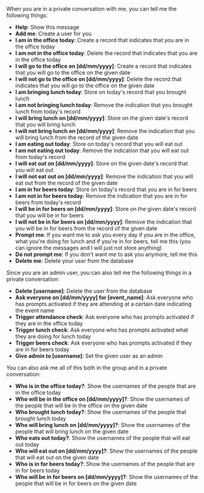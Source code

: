When you are in a private conversation with me, you can tell me the following things:
* **Help**: Show this message
* **Add me**: Create a user for you
* **I am in the office today**: Create a record that indicates that you are in the office today
* **I am not in the office today**: Delete the record that indicates that you are in the office today
* **I will go to the office on [dd/mm/yyyy]**: Create a record that indicates that you will go to the office on the given date
* **I will not go to the office on [dd/mm/yyyy]**: Delete the record that indicates that you will go to the office on the given date
* **I am bringing lunch today**: Store on today's record that you brought lunch
* **I am not bringing lunch today**: Remove the indication that you brought lunch from today's record
* **I will bring lunch on [dd/mm/yyyy]**: Store on the given date's record that you will bring lunch
* **I will not bring lunch on [dd/mm/yyyy]**: Remove the indication that you will bring lunch from the record of the given date
* **I am eating out today**: Store on today's record that you will eat out
* **I am not eating out today**: Remove the indication that you will eat out from today's record
* **I will eat out on [dd/mm/yyyy]**: Store on the given date's record that you will eat out
* **I will not eat out on [dd/mm/yyyy]**: Remove the indication that you will eat out from the record of the given date
* **I am in for beers today**: Store on today's record that you are in for beers
* **I am not in for beers today**: Remove the indication that you are in for beers from today's record
* **I will be in for beers on [dd/mm/yyyy]**: Store on the given date's record that you will be in for beers
* **I will not be in for beers on [dd/mm/yyyy]**: Remove the indication that you will be in for beers from the record of the given date
* **Prompt me**: If you want me to ask you every day if you are in the office, what you're doing for lunch and if you're in for beers, tell me this (you can ignore the messages and I will just not store anything)
* **Do not prompt me**: If you don't want me to ask you anymore, tell me this
* **Delete me**: Delete your user from the database

Since you are an admin user, you can also tell me the following things in a private conversation:
* **Delete [username]**: Delete the user from the database
* **Ask everyone on [dd/mm/yyyy] for [event_name]**: Ask everyone who has prompts activated if they are attending at a certain date indicating the event name
* **Trigger attendance check**: Ask everyone who has prompts activated if they are in the office today
* **Trigger lunch check**: Ask everyone who has prompts activated what they are doing for lunch today
* **Trigger beers check**: Ask everyone who has prompts activated if they are in for beers today
* **Give admin to [username]**: Set the given user as an admin

You can also ask me all of this both in the group and in a private conversation:
* **Who is in the office today?**: Show the usernames of the people that are in the office today
* **Who will be in the office on [dd/mm/yyyy]?**: Show the usernames of the people that will be in the office on the given date
* **Who brought lunch today?**: Show the usernames of the people that brought lunch today
* **Who will bring lunch on [dd/mm/yyyy]?**: Show the usernames of the people that will bring lunch on the given date
* **Who eats out today?**: Show the usernames of the people that will eat out today
* **Who will eat out on [dd/mm/yyyy]?**: Show the usernames of the people that will eat out on the given date
* **Who is in for beers today?**: Show the usernames of the people that are in for beers today
* **Who will be in for beers on [dd/mm/yyyy]?**: Show the usernames of the people that will be in for beers on the given date
